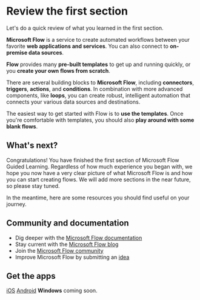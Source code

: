 <properties
   pageTitle="Review this section | Microsoft Flow"
   description="Review what you learned in this introduction to Microsoft Flow"
   services=""
   suite="flow"
   documentationCenter="na"
   authors="camsoper"
   manager="anneta"
   editor=""
   tags=""
   featuredVideoId=""
   courseDuration="3m"/>

<tags
   ms.service="flow"
   ms.devlang="na"
   ms.topic="get-started-article"
   ms.tgt_pltfrm="na"
   ms.workload="na"
   ms.date="10/24/2016"
   ms.author="casoper"/>

# Review the first section

Let's do a quick review of what you learned in the first section.

**Microsoft Flow** is a service to create automated workflows between your favorite **web applications and services**.  You can also connect to **on-premise data sources**.

**Flow** provides many **pre-built templates** to get up and running quickly, or you **create your own flows from scratch**.   

There are several building blocks to **Microsoft Flow**, including **connectors**, **triggers**, **actions**, and **conditions**.  In combination with more advanced components, like **loops**, you can create robust, intelligent automation that connects your various data sources and destinations.

The easiest way to get started with Flow is to **use the templates**.  Once you're comfortable with templates, you should also **play around with some blank flows**. 


## What's next?
Congratulations! You have finished the first section of Microsoft Flow Guided Learning. Regardless of how much experience you began with, we hope you now have a very clear picture of what Microsoft Flow is and how you can start creating flows. We will add more sections in the near future, so please stay tuned.

In the meantime, here are some resources you should find useful on your journey.

## Community and documentation
- Dig deeper with the [Microsoft Flow documentation](https://aka.ms/q2613b)
- Stay current with the [Microsoft Flow blog](https://flow.microsoft.com/blog/)
- Join the [Microsoft Flow community](https://powerusers.microsoft.com/t5/Microsoft-Flow-Community/ct-p/FlowCommunity)
- Improve Microsoft Flow by submitting an [idea](https://powerusers.microsoft.com/t5/Flow-Ideas/idb-p/FlowIdeas)

## Get the apps
[iOS](https://itunes.apple.com/us/app/microsoft-flow/id1094928825)
[Android](https://play.google.com/store/apps/details?id=com.microsoft.flow)
**Windows** coming soon.